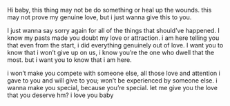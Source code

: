Hi baby, this thing may not be do something or heal up the wounds. this may not prove my genuine love, but i just wanna give this to you.

I just wanna say sorry again for all of the things that should’ve happened. I know my pasts made you doubt my love or attraction. i am here telling you that even from the start, i did everything genuinely out of love. I want you to know that i won’t give up on us, i know you’re the one who dwell that the most. but i want you to know that i am here.

i won’t make you compete with someone else, all those love and attention i gave to you and will give to you; won’t be experienced by someone else. i wanna make you special, because you’re special. let me give you the love that you deserve hm? i love you baby

